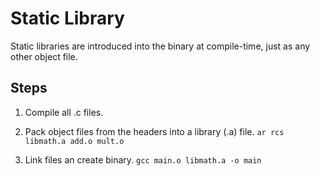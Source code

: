 # Static Library

Static libraries are introduced into the binary at compile-time, just as any
other object file.

## Steps

1. Compile all .c files.

2. Pack object files from the headers into a library (.a) file.
        ```
        ar rcs libmath.a add.o mult.o
        ```

3. Link files an create binary.
        ```
        gcc main.o libmath.a -o main
        ```

